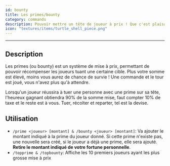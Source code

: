 ```yaml
---
id: bounty
title: Les primes/bounty
category: commands
description: Pouvoir mettre un tête de joueur à prix ! Que c'est plaisant, embaucher d'autres joueurs pour faire le boulot ingrat, miam.
icon: "textures/items/turtle_shell_piece.png"
---
```

___
## Description

Les primes (ou bounty) est un système de mise à prix, permettant de pouvoir récompenser les joueurs tuant une certaine cible. Plus votre somme est élevé, moins vous aurez de chance de survie ! Une commande et le tour est joué, vous n'avez plus qu'à attendre.  

Lorsqu'un joueur réussira à tuer une personne avec une prime sur sa tête, l'heureux gagnant obtiendra 90% de la somme mise, faut compter 10% de taxe et le reste est à vous. Tuer, récolter et reparter, tel est la devise.

## Utilisation

* ``/prime <joueur> [montant] & /bounty <joueur> [montant]``: Va ajouter le montant indiqué à la prime du joueur donné. Si cette prime n'existe pas, une nouvelle sera créé, si le joueur a déjà une prime, elle sera ajouté. **Retire le montant indiqué de votre fortune personnelle**.
* ``/topprime & /topbounty``: Affiche les 10 premiers joueurs ayant les plus grosse mise à prix